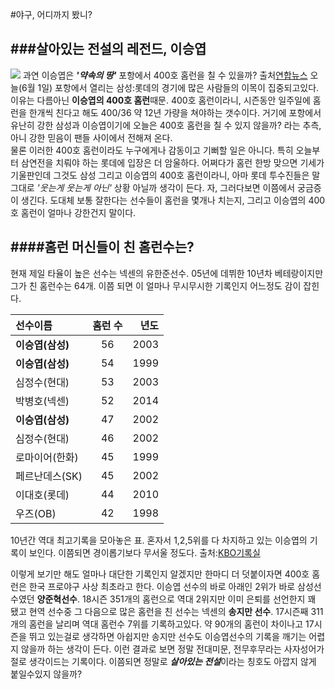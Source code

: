 #야구, 어디까지 봤니?

###살아있는 전설의 레전드, 이승엽
-----------------------------------------------
![](http://img.yonhapnews.co.kr/etc/inner/KR/2015/06/01/AKR20150601055100007_01_i.jpg)
과연 이승엽은 ***'약속의 땅'*** 포항에서 400호 홈런을 칠 수 있을까? 출처[연합뉴스](http://www.yonhapnews.co.kr/sports/2015/06/01/1001000000AKR20150601055100007.HTML)
오늘(6월 1일) 포항에서 열리는 삼성:롯데의 경기에 많은 사람들의 이목이 집중되고있다. 이유는 다름아닌 **이승엽의 400호 홈런**때문. 400호 홈런이라니, 시즌동안 일주일에 홈런을 한개씩 친다고 해도 400/36 약 12년 가량을 쳐야하는 갯수이다. 거기에 포항에서 유난히 강한 삼성과 이승엽이기에 오늘은 400호 홈런을 칠 수 있지 않을까? 라는 추측, 아니 강한 믿음이 팬들 사이에서 전해져 온다.  
물론 이러한 400호 홈런이라도 누구에게나 감동이고 기뻐할 일은 아니다. 특히 오늘부터 삼연전을 치뤄야 하는 롯데에 입장은 더 암울하다. 어쩌다가 홈런 한방 맞으면 기세가 기울판인데 그것도 삼성 그리고 이승엽의 400호 홈런이라니, 아마 롯데 투수진들은 말 그대로 *'웃는게 웃는게 아닌'* 상황 아닐까 생각이 든다. 자, 그러다보면 이쯤에서 궁금증이 생긴다. 도대체 보통 잘한다는 선수들이 홈런을 몇개나 치는지, 그리고 이승엽의 400호 홈런이 얼마나 강한건지 말이다.  

####홈런 머신들이 친 홈런수는?
-----------------------------------------------
현재 제일 타율이 높은 선수는 넥센의 유한준선수.
05년에 데뷔한 10년차 베테랑이지만 그가 친 홈런수는 64개. 이쯤 되면 이 얼마나 무시무시한 기록인지 어느정도 감이 잡힌다.

 

|선수이름 | 홈런 수 | 년도 |
| :--------------  | :-----------: | -------------------: |
|**이승엽(삼성)**| 56  | 2003|
|**이승엽(삼성)**| 54| 1999|
|심정수(현대)|53|2003|
|박병호(넥센)|52| 2014|
|**이승엽(삼성)**|47| 2002|
|심정수(현대)|46|2002|
|로마이어(한화)|45| 1999|
|페르난데스(SK)|45| 2002|
|이대호(롯데)|44|2010|
|우즈(OB)|42| 1998|
10년간 역대 최고기록을 모아놓은 표. 혼자서 1,2,5위를 다 차지하고 있는 이승엽의 기록이 보인다. 이쯤되면 경이롭기보다 무서울 정도다. 출처:[KBO기록실](http://www.koreabaseball.com/History/Top/Hitter.aspx)

이렇게 보기만 해도 얼마나 대단한 기록인지 알겠지만 한마디 더 덧붙이자면 400호 홈런은 한국 프로야구 사상 최초라고 한다. 이승엽 선수의 바로 아래인 2위가 바로 삼성선수였던 **양준혁선수**. 18시즌 351개의 홈런으로 역대 2위지만 이미 은퇴를 선언한지 꽤 됐고 현역 선수중 그 다음으로 많은 홈런을 친 선수는 넥센의 **송지만 선수**. 17시즌째 311개의 홈런을 날리며 역대 홈런수 7위를 기록하고있다. 약 90개의 홈런이 차이나고 17시즌을 뛰고 있는걸로 생각하면 아쉽지만 송지만 선수도 이승엽선수의 기록을 깨기는 어렵지 않을까 하는 생각이 든다.  이런 결과로 보면 정말 전대미문, 전무후무라는 사자성어가 절로 생각이드는 기록이다. 이쯤되면 정말로 ***살아있는 전설***이라는 칭호도 아깝지 않게 붙일수있지 않을까?
